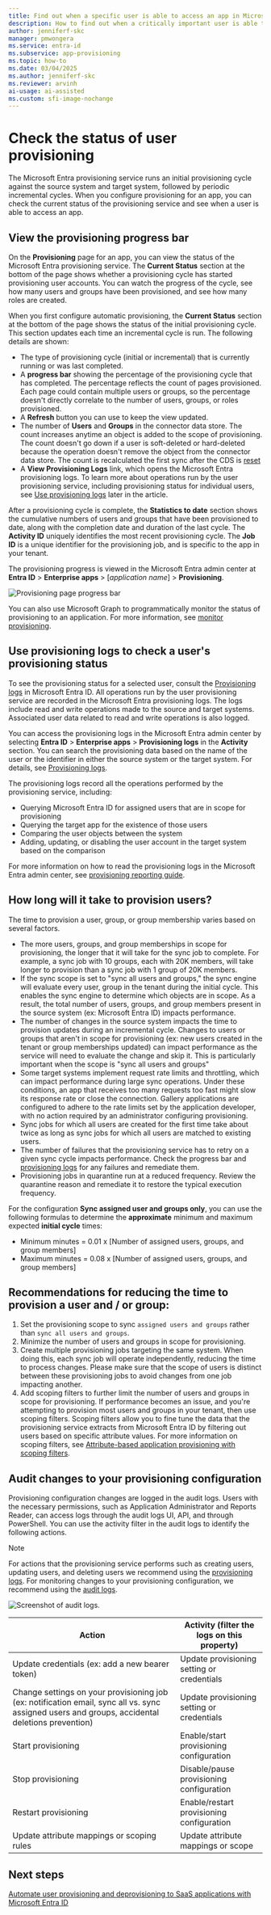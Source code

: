 ```yaml
---
title: Find out when a specific user is able to access an app in Microsoft Entra Application Provisioning
description: How to find out when a critically important user is able to access an application you have configured for user provisioning with Microsoft Entra ID.
author: jenniferf-skc
manager: pmwongera
ms.service: entra-id
ms.subservice: app-provisioning
ms.topic: how-to
ms.date: 03/04/2025
ms.author: jenniferf-skc
ms.reviewer: arvinh
ai-usage: ai-assisted
ms.custom: sfi-image-nochange
---
```


# Check the status of user provisioning

The Microsoft Entra provisioning service runs an initial provisioning cycle against the source system and target system, followed by periodic incremental cycles. When you configure provisioning for an app, you can check the current status of the provisioning service and see when a user is able to access an app.

## View the provisioning progress bar

 On the **Provisioning** page for an app, you can view the status of the Microsoft Entra provisioning service. The **Current Status** section at the bottom of the page shows whether a provisioning cycle has started provisioning user accounts. You can watch the progress of the cycle, see how many users and groups have been provisioned, and see how many roles are created.

When you first configure automatic provisioning, the **Current Status** section at the bottom of the page shows the status of the initial provisioning cycle. This section updates each time an incremental cycle is run. The following details are shown:
- The type of provisioning cycle (initial or incremental) that is currently running or was last completed.
- A **progress bar** showing the percentage of the provisioning cycle that has completed. The percentage reflects the count of pages provisioned. Each page could contain multiple users or groups, so the percentage doesn't directly correlate to the number of users, groups, or roles provisioned.
- A **Refresh** button you can use to keep the view updated.
- The number of **Users** and **Groups** in the connector data store. The count increases anytime an object is added to the scope of provisioning. The count doesn't go down if a user is soft-deleted or hard-deleted because the operation doesn't remove the object from the connector data store. The count is recalculated the first sync after the CDS is [reset](/graph/api/synchronization-synchronizationjob-restart?tabs=http&view=graph-rest-beta&preserve-view=true) 
- A **View Provisioning Logs** link, which opens the Microsoft Entra provisioning logs. To learn more about operations run by the user provisioning service, including provisioning status for individual users, see [Use provisioning logs](#use-provisioning-logs-to-check-a-users-provisioning-status) later in the article.

After a provisioning cycle is complete, the **Statistics to date** section shows the cumulative numbers of users and groups that have been provisioned to date, along with the completion date and duration of the last cycle. The **Activity ID** uniquely identifies the most recent provisioning cycle. The **Job ID** is a unique identifier for the provisioning job, and is specific to the app in your tenant.

The provisioning progress is viewed in the Microsoft Entra admin center at **Entra ID** > **Enterprise apps** > \[*application name*\] > **Provisioning**.

![Provisioning page progress bar](./media/application-provisioning-when-will-provisioning-finish-specific-user/provisioning-progress-bar-section.png)

You can also use Microsoft Graph to programmatically monitor the status of provisioning to an application.  For more information, see [monitor provisioning](application-provisioning-configuration-api.md#step-5-monitor-provisioning).

## Use provisioning logs to check a user's provisioning status

To see the provisioning status for a selected user, consult the [Provisioning logs](~/identity/monitoring-health/concept-provisioning-logs.md?context=azure/active-directory/manage-apps/context/manage-apps-context) in Microsoft Entra ID. All operations run by the user provisioning service are recorded in the Microsoft Entra provisioning logs. The logs include read and write operations made to the source and target systems. Associated user data related to read and write operations is also logged.

You can access the provisioning logs in the Microsoft Entra admin center by selecting **Entra ID** > **Enterprise apps** > **Provisioning logs** in the **Activity** section. You can search the provisioning data based on the name of the user or the identifier in either the source system or the target system. For details, see [Provisioning logs](~/identity/monitoring-health/concept-provisioning-logs.md?context=azure/active-directory/manage-apps/context/manage-apps-context). 

The provisioning logs record all the operations performed by the provisioning service, including:

* Querying Microsoft Entra ID for assigned users that are in scope for provisioning
* Querying the target app for the existence of those users
* Comparing the user objects between the system
* Adding, updating, or disabling the user account in the target system based on the comparison

For more information on how to read the provisioning logs in the Microsoft Entra admin center, see [provisioning reporting guide](check-status-user-account-provisioning.md).

## How long will it take to provision users?
The time to provision a user, group, or group membership varies based on several factors. 
- The more users, groups, and group memberships in scope for provisioning, the longer that it will take for the sync job to complete. For example, a sync job with 10 groups, each with 20K members, will take longer to provision than a sync job with 1 group of 20K members.
- If the sync scope is set to "sync all users and groups," the sync engine will evaluate every user, group in the tenant during the initial cycle. This enables the sync engine to determine which objects are in scope. As a result, the total number of users, groups, and group members present in the source system (ex: Microsoft Entra ID) impacts performance.  
- The number of changes in the source system impacts the time to provision updates during an incremental cycle. Changes to users or groups that aren't in scope for provisioning (ex: new users created in the tenant or group memberships updated) can impact performance as the service will need to evaluate the change and skip it. This is particularly important when the scope is "sync all users and groups"
- Some target systems implement request rate limits and throttling, which can impact performance during large sync operations. Under these conditions, an app that receives too many requests too fast might slow its response rate or close the connection. Gallery applications are configured to adhere to the rate limits set by the application developer, with no action required by an administrator configuring provisioning. 
- Sync jobs for which all users are created for the first time take about twice as long as sync jobs for which all users are matched to existing users.
- The number of failures that the provisioning service has to retry on a given sync cycle impacts performance. Check the progress bar and [provisioning logs](check-status-user-account-provisioning.md) for any failures and remediate them.
- Provisioning jobs in quarantine run at a reduced frequency. Review the quarantine reason and remediate it to restore the typical execution frequency.

For the configuration **Sync assigned user and groups only**, you can use the following formulas to determine the **approximate** minimum and maximum expected **initial cycle** times:

- Minimum minutes =  0.01 x [Number of assigned users, groups, and group members]
- Maximum minutes = 0.08 x [Number of assigned users, groups, and group members]


## Recommendations for reducing the time to provision a user and / or group:
1. Set the provisioning scope to sync `assigned users and groups` rather than `sync all users and groups`.
2. Minimize the number of users and groups in scope for provisioning.
3. Create multiple provisioning jobs targeting the same system. When doing this, each sync job will operate independently, reducing the time to process changes. Please make sure that the scope of users is distinct between these provisioning jobs to avoid changes from one job impacting another. 
4. Add scoping filters to further limit the number of users and groups in scope for provisioning. If performance becomes an issue, and you're attempting to provision most users and groups in your tenant, then use scoping filters. Scoping filters allow you to fine tune the data that the provisioning service extracts from Microsoft Entra ID by filtering out users based on specific attribute values. For more information on scoping filters, see [Attribute-based application provisioning with scoping filters](define-conditional-rules-for-provisioning-user-accounts.md).

## Audit changes to your provisioning configuration
Provisioning configuration changes are logged in the audit logs. Users with the necessary permissions, such as Application Administrator and Reports Reader, can access logs through the audit logs UI, API, and through PowerShell. You can use the activity filter in the audit logs to identify the following actions.

> [!Note]
> For actions that the provisioning service performs such as creating users, updating users, and deleting users we recommend using the [provisioning logs](~/identity/monitoring-health/howto-analyze-provisioning-logs.md). For monitoring changes to your provisioning configuration, we recommend using the [audit logs](~/identity/monitoring-health/concept-audit-logs.md). 

![Screenshot of audit logs.](./media/application-provisioning-when-will-provisioning-finish-specific-user/audit-logs.png)

| Action | Activity (filter the logs on this property)| 
| -------- | -------- | 
| Update credentials (ex: add a new bearer token) |  Update provisioning setting or credentials |  
| Change settings on your provisioning job (ex: notification email, sync all vs. sync assigned users and groups, accidental deletions prevention)|  Update provisioning setting or credentials| 
| Start provisioning | Enable/start provisioning configuration | 
| Stop provisioning |  Disable/pause provisioning configuration | 
| Restart provisioning |  Enable/restart provisioning configuration |  
| Update attribute mappings or scoping rules |  Update attribute mappings or scope  | 



## Next steps
[Automate user provisioning and deprovisioning to SaaS applications with Microsoft Entra ID](user-provisioning.md)
